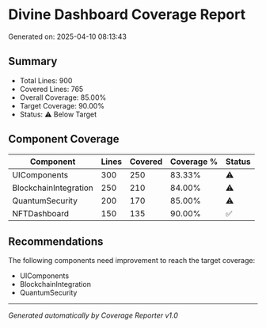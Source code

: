 # Divine Dashboard Coverage Report
Generated on: 2025-04-10 08:13:43

## Summary
- Total Lines: 900
- Covered Lines: 765
- Overall Coverage: 85.00%
- Target Coverage: 90.00%
- Status: ⚠️ Below Target

## Component Coverage

| Component | Lines | Covered | Coverage % | Status |
|-----------|-------|---------|------------|--------|
| UIComponents | 300 | 250 | 83.33% | ⚠️ |
| BlockchainIntegration | 250 | 210 | 84.00% | ⚠️ |
| QuantumSecurity | 200 | 170 | 85.00% | ⚠️ |
| NFTDashboard | 150 | 135 | 90.00% | ✅ |

## Recommendations

The following components need improvement to reach the target coverage:
- UIComponents
- BlockchainIntegration
- QuantumSecurity

---
*Generated automatically by Coverage Reporter v1.0*
